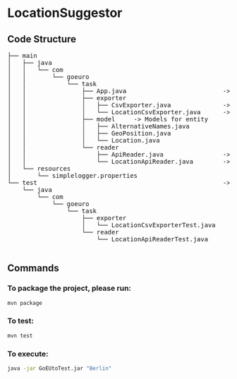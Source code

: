 # LocationSuggestor

## Code Structure
<pre>
├── main
│   ├── java
│   │   └── com
│   │       └── goeuro
│   │           └── task
│   │               ├── App.java                          -> Main Executable
│   │               ├── exporter
│   │               │   ├── CsvExporter.java              -> Interface for csv exporter
│   │               │   └── LocationCsvExporter.java      -> Implementation of location csv exporter
│   │               ├── model     -> Models for entity
│   │               │   ├── AlternativeNames.java
│   │               │   ├── GeoPosition.java
│   │               │   └── Location.java
│   │               └── reader
│   │                   ├── ApiReader.java                -> Interface for reading from Api
│   │                   └── LocationApiReader.java        -> Implementation for location api reader
│   └── resources
│       └── simplelogger.properties
└── test                                                  -> Unit test files
    └── java
        └── com
            └── goeuro
                └── task
                    ├── exporter
                    │   └── LocationCsvExporterTest.java
                    └── reader
                        └── LocationApiReaderTest.java

</pre>
## Commands

### To package the project, please run:
  ```bash
  mvn package
  ```
### To test:
  ```bash
  mvn test
  ```
### To execute:
```bash
java -jar GoEUtoTest.jar "Berlin"
```
